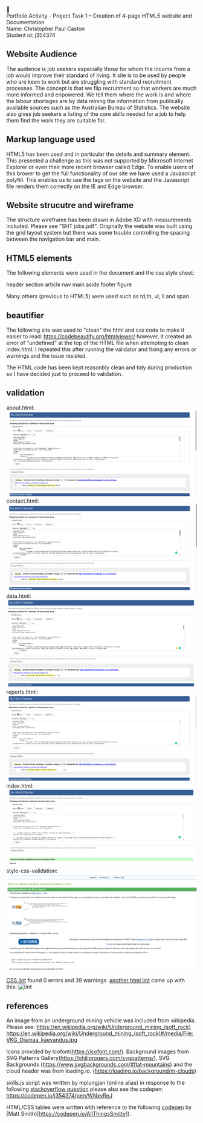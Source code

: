 :beginner:\
Portfolio Activity - Project Task 1 – Creation of 4-page HTML5 website and Documentation\
Name: Christopher Paul Caston\
Student id: j354374

## Website Audience

The audience is job seekers especially those for whom the income from a job would improve their standard of living. It site is to be used by people who are keen to work but are struggling with standard recruitment processes. The concept is that we flip recruitment so that workers are much more informed and enpowered. We tell them where the work is and where the labour shortages are by data mining the information from publically available sources such as the Australian Bureau of Statistics. The website also gives job seekers a listing of the core skills needed for a job to help them find the work they are suitable for.

## Markup language used

HTML5 has been used and in particular the details and summary element. This presented a challenge as this was not supported by Microsoft Internet Explorer or even their more recent browser called Edge. To enable users of this brower to get the full functionality of our site we have used a Javascript polyfill. This enables us to use the tags on the website and the Javascript file renders them correctly on the IE and Edge browser.

## Website strucutre and wireframe

The structure wireframe has been drawn in Adobe XD with measurements included. Please see "SHT jobs.pdf". Originally the website was built using the grid layout system but there was some trouble controlling the spacing between the navigation bar and main.

## HTML5 elements

The following elements were used in the document and the css style sheet:

header
section
article
nav
main
aside
footer
figure

Many others (previous to HTML5) were used such as td,th, ul, li and span.

## beautifier
The following site was used to "clean" the html and css code to make it easier to read:
https://codebeautify.org/htmlviewer/
however, it created an error of "undefined" at the top of the HTML file when attempting to clean index.html. I repeated this after running the validator and fixing any errors or warnings and the issue resisted.

The HTML code has been kept reasonbly clean and tidy during production so I have decided just to proceed to validation.

## validation

about.html:
![about](https://raw.githubusercontent.com/j354374/fed-html/master/project-task1-4page-site/readmefiles/about-html-validation.png)
contact.html:
![contact](https://raw.githubusercontent.com/j354374/fed-html/master/project-task1-4page-site/readmefiles/contact-html-validation.png)
data.html:
![data](https://raw.githubusercontent.com/j354374/fed-html/master/project-task1-4page-site/readmefiles/data-html-validation.png)
reports.html:
![reports](https://raw.githubusercontent.com/j354374/fed-html/master/project-task1-4page-site/readmefiles/reports-html-validation.png)
index.html:
![index](https://raw.githubusercontent.com/j354374/fed-html/master/project-task1-4page-site/readmefiles/index-html-validation.png)
style-css-validation:
![style](https://raw.githubusercontent.com/j354374/fed-html/master/project-task1-4page-site/readmefiles/style-css-validation.png)


[CSS lint](http://csslint.net) found 0 errors and 39 warnings. 
[another html lint](http://www.htmllint.net/) came up with this:
![lint](https://raw.githubusercontent.com/j354374/fed-html/master/project-task1-4page-site/readmefiles/htmllint.png)



## references

An image from an underground mining vehicle was included from wikipedia. Please see:
https://en.wikipedia.org/wiki/Underground_mining_(soft_rock)
https://en.wikipedia.org/wiki/Underground_mining_(soft_rock)#/media/File:VKG_Ojamaa_kaevandus.jpg

Icons provided by Icofont(https://icofont.com/). Background images from SVG Patterns Gallery(https://philiprogers.com/svgpatterns/), SVG Backgrounds (https://www.svgbackgrounds.com/#flat-mountains) and the cloud header was from loading.io. (https://loading.io/background/m-clouds) 

skills.js script was written by mplungjan (online alias) in response to the following [stackoverflow question](https://stackoverflow.com/questions/64661591/use-javascript-to-create-hyperlink-from-html5-details-summary-data-element/64661875#64661875)
please also see the codepen:
https://codepen.io/j354374/pen/WNxyReJ

HTML/CSS tables were written with reference to the following [codepen](https://codepen.io/AllThingsSmitty/pen/MyqmdM) by [Matt Smith)[https://codepen.io/AllThingsSmitty]).
